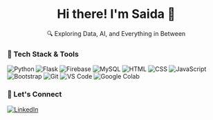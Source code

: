 <h1 align="center">Hi there! I'm Saida 👋</h1>
<p align="center">🔍 Exploring Data, AI, and Everything in Between</p>

### 🧰 Tech Stack & Tools
![Python](https://img.shields.io/badge/-Python-333?style=flat&logo=python)
![Flask](https://img.shields.io/badge/-Flask-333?style=flat&logo=flask)
![Firebase](https://img.shields.io/badge/-Firebase-333?style=flat&logo=firebase)
![MySQL](https://img.shields.io/badge/-MySQL-333?style=flat&logo=mysql)
![HTML](https://img.shields.io/badge/-HTML-333?style=flat&logo=html5)
![CSS](https://img.shields.io/badge/-CSS-333?style=flat&logo=css3)
![JavaScript](https://img.shields.io/badge/-JavaScript-333?style=flat&logo=javascript)
![Bootstrap](https://img.shields.io/badge/-Bootstrap-333?style=flat&logo=bootstrap)
![Git](https://img.shields.io/badge/-Git-333?style=flat&logo=git)
![VS Code](https://img.shields.io/badge/-VSCode-333?style=flat&logo=visualstudiocode)
![Google Colab](https://img.shields.io/badge/-Google_Colab-333?style=flat&logo=googlecolab)

### 💬 Let's Connect
[![LinkedIn](https://img.shields.io/badge/-LinkedIn-333?style=flat&logo=linkedin)](https://linkedin.com/in/saidamuthiakhadijah)